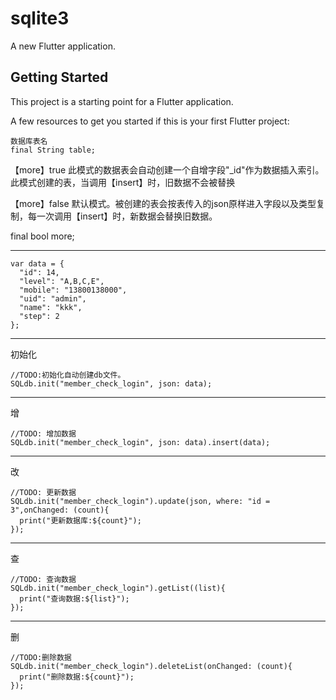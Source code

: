 # sqlite3

A new Flutter application.

## Getting Started

This project is a starting point for a Flutter application.

A few resources to get you started if this is your first Flutter project:

    数据库表名
    final String table;


【more】true 此模式的数据表会自动创建一个自增字段"_id"作为数据插入索引。此模式创建的表，当调用【insert】时，旧数据不会被替换

【more】false 默认模式。被创建的表会按表传入的json原样进入字段以及类型复制，每一次调用【insert】时，新数据会替换旧数据。

final bool   more;

-------

    var data = {
      "id": 14,
      "level": "A,B,C,E",
      "mobile": "13800138000",
      "uid": "admin",
      "name": "kkk",
      "step": 2
    };

-------
初始化

    //TODO:初始化自动创建db文件。
    SQLdb.init("member_check_login", json: data);


-------
增

    //TODO: 增加数据
    SQLdb.init("member_check_login", json: data).insert(data);


-------
改

    //TODO: 更新数据
    SQLdb.init("member_check_login").update(json, where: "id = 3",onChanged: (count){
      print("更新数据库:${count}");
    });


-------
查

    //TODO: 查询数据
    SQLdb.init("member_check_login").getList((list){
      print("查询数据:${list}");
    });



-------
删

    //TODO:删除数据
    SQLdb.init("member_check_login").deleteList(onChanged: (count){
      print("删除数据:${count}");
    });
